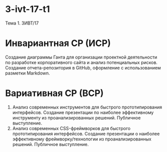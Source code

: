 # 3-ivt-17-t1
Тема 1. 3ИВТ/17
# Инвариантная СР (ИСР)
Создание диаграммы Ганта для организации проектной деятельности по разработке корпоративного сайта и анализ потенциальных рисков. 
Создание отчета-репозитория в GitHub, оформление с использованием разметки Markdown.

# Вариативная СР (ВСР)

1. Анализ современных инструментов для быстрого прототипирования интерфейсов. Создание презентации по наиболее эффективному инструменту из проанализированных решений. Публичное выступление. 	
2. Анализ современных CSS-фреймворков для быстрого прототипирования интерфейсов. Создание презентации о наиболее эффективному фреймворку/технологии из проанализированных решений. Публичное выступление. 
